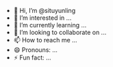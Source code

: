 - 👋 Hi, I’m @situyunling
- 👀 I’m interested in ...
- 🌱 I’m currently learning ...
- 💞️ I’m looking to collaborate on ...
- 📫 How to reach me ...
- 😄 Pronouns: ...
- ⚡ Fun fact: ...

<!---
situyunling/situyunling is a ✨ special ✨ repository because its `README.md` (this file) appears on your GitHub profile.
You can click the Preview link to take a look at your changes.
--->

